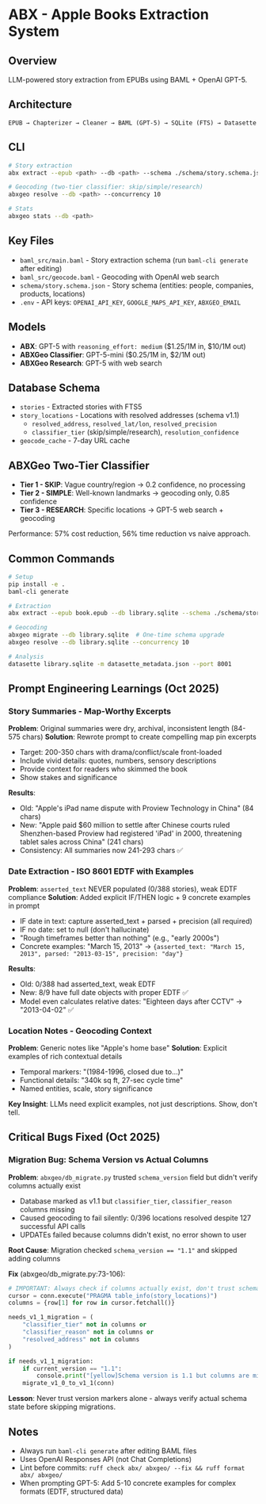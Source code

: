 # ABX - Apple Books Extraction System

## Overview
LLM-powered story extraction from EPUBs using BAML + OpenAI GPT-5.

## Architecture
```
EPUB → Chapterizer → Cleaner → BAML (GPT-5) → SQLite (FTS) → Datasette
```

## CLI
```bash
# Story extraction
abx extract --epub <path> --db <path> --schema ./schema/story.schema.json --batch --verbose

# Geocoding (two-tier classifier: skip/simple/research)
abxgeo resolve --db <path> --concurrency 10

# Stats
abxgeo stats --db <path>
```

## Key Files
- `baml_src/main.baml` - Story extraction schema (run `baml-cli generate` after editing)
- `baml_src/geocode.baml` - Geocoding with OpenAI web search
- `schema/story.schema.json` - Story schema (entities: people, companies, products, locations)
- `.env` - API keys: `OPENAI_API_KEY`, `GOOGLE_MAPS_API_KEY`, `ABXGEO_EMAIL`

## Models
- **ABX**: GPT-5 with `reasoning_effort: medium` ($1.25/1M in, $10/1M out)
- **ABXGeo Classifier**: GPT-5-mini ($0.25/1M in, $2/1M out)
- **ABXGeo Research**: GPT-5 with web search

## Database Schema
- `stories` - Extracted stories with FTS5
- `story_locations` - Locations with resolved addresses (schema v1.1)
  - `resolved_address`, `resolved_lat/lon`, `resolved_precision`
  - `classifier_tier` (skip/simple/research), `resolution_confidence`
- `geocode_cache` - 7-day URL cache

## ABXGeo Two-Tier Classifier
- **Tier 1 - SKIP**: Vague country/region → 0.2 confidence, no processing
- **Tier 2 - SIMPLE**: Well-known landmarks → geocoding only, 0.85 confidence
- **Tier 3 - RESEARCH**: Specific locations → GPT-5 web search + geocoding

Performance: 57% cost reduction, 56% time reduction vs naive approach.

## Common Commands
```bash
# Setup
pip install -e .
baml-cli generate

# Extraction
abx extract --epub book.epub --db library.sqlite --schema ./schema/story.schema.json --batch

# Geocoding
abxgeo migrate --db library.sqlite  # One-time schema upgrade
abxgeo resolve --db library.sqlite --concurrency 10

# Analysis
datasette library.sqlite -m datasette_metadata.json --port 8001
```

## Prompt Engineering Learnings (Oct 2025)

### Story Summaries - Map-Worthy Excerpts
**Problem**: Original summaries were dry, archival, inconsistent length (84-575 chars)
**Solution**: Rewrote prompt to create compelling map pin excerpts
- Target: 200-350 chars with drama/conflict/scale front-loaded
- Include vivid details: quotes, numbers, sensory descriptions
- Provide context for readers who skimmed the book
- Show stakes and significance

**Results**:
- Old: "Apple's iPad name dispute with Proview Technology in China" (84 chars)
- New: "Apple paid $60 million to settle after Chinese courts ruled Shenzhen-based Proview had registered 'iPad' in 2000, threatening tablet sales across China" (241 chars)
- Consistency: All summaries now 241-293 chars ✅

### Date Extraction - ISO 8601 EDTF with Examples
**Problem**: `asserted_text` NEVER populated (0/388 stories), weak EDTF compliance
**Solution**: Added explicit IF/THEN logic + 9 concrete examples in prompt
- IF date in text: capture asserted_text + parsed + precision (all required)
- IF no date: set to null (don't hallucinate)
- "Rough timeframes better than nothing" (e.g., "early 2000s")
- Concrete examples: "March 15, 2013" → `{asserted_text: "March 15, 2013", parsed: "2013-03-15", precision: "day"}`

**Results**:
- Old: 0/388 had asserted_text, weak EDTF
- New: 8/9 have full date objects with proper EDTF ✅
- Model even calculates relative dates: "Eighteen days after CCTV" → "2013-04-02" ✅

### Location Notes - Geocoding Context
**Problem**: Generic notes like "Apple's home base"
**Solution**: Explicit examples of rich contextual details
- Temporal markers: "(1984-1996, closed due to...)"
- Functional details: "340k sq ft, 27-sec cycle time"
- Named entities, scale, story significance

**Key Insight**: LLMs need explicit examples, not just descriptions. Show, don't tell.

## Critical Bugs Fixed (Oct 2025)

### Migration Bug: Schema Version vs Actual Columns
**Problem**: `abxgeo/db_migrate.py` trusted `schema_version` field but didn't verify columns actually exist
- Database marked as v1.1 but `classifier_tier`, `classifier_reason` columns missing
- Caused geocoding to fail silently: 0/396 locations resolved despite 127 successful API calls
- UPDATEs failed because columns didn't exist, no error shown to user

**Root Cause**: Migration checked `schema_version == "1.1"` and skipped adding columns

**Fix** (abxgeo/db_migrate.py:73-106):
```python
# IMPORTANT: Always check if columns actually exist, don't trust schema_version alone
cursor = conn.execute("PRAGMA table_info(story_locations)")
columns = {row[1] for row in cursor.fetchall()}

needs_v1_1_migration = (
    "classifier_tier" not in columns or
    "classifier_reason" not in columns or
    "resolved_address" not in columns
)

if needs_v1_1_migration:
    if current_version == "1.1":
        console.print("[yellow]Schema version is 1.1 but columns are missing - running migration anyway[/yellow]")
    migrate_v1_0_to_v1_1(conn)
```

**Lesson**: Never trust version markers alone - always verify actual schema state before skipping migrations.

## Notes
- Always run `baml-cli generate` after editing BAML files
- Uses OpenAI Responses API (not Chat Completions)
- Lint before commits: `ruff check abx/ abxgeo/ --fix && ruff format abx/ abxgeo/`
- When prompting GPT-5: Add 5-10 concrete examples for complex formats (EDTF, structured data)